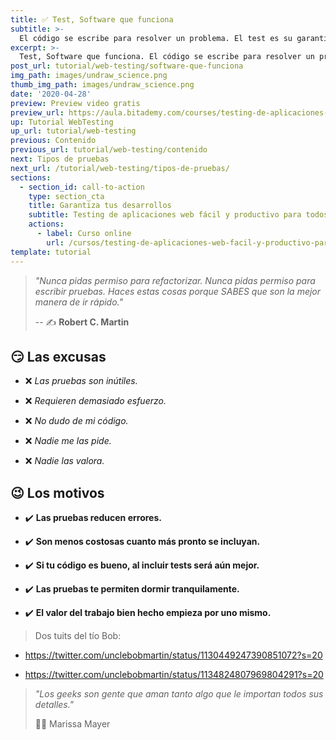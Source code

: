 ```yaml
---
title: ✅ Test, Software que funciona
subtitle: >-
  El código se escribe para resolver un problema. El test es su garantía.
excerpt: >-
  Test, Software que funciona. El código se escribe para resolver un problema. El test es su garantía.
post_url: tutorial/web-testing/software-que-funciona
img_path: images/undraw_science.png
thumb_img_path: images/undraw_science.png
date: '2020-04-28'
preview: Preview video gratis
preview_url: https://aula.bitademy.com/courses/testing-de-aplicaciones-web-facil-y-productivo-para-todos/lectures/18124748
up: Tutorial WebTesting
up_url: tutorial/web-testing
previous: Contenido
previous_url: tutorial/web-testing/contenido
next: Tipos de pruebas
next_url: /tutorial/web-testing/tipos-de-pruebas/
sections:
  - section_id: call-to-action
    type: section_cta
    title: Garantiza tus desarrollos
    subtitle: Testing de aplicaciones web fácil y productivo para todos.
    actions:
      - label: Curso online
        url: /cursos/testing-de-aplicaciones-web-facil-y-productivo-para-todos/
template: tutorial
---
```


> _"Nunca pidas permiso para refactorizar. Nunca pidas permiso para escribir pruebas. Haces estas cosas porque SABES que son la mejor manera de ir rápido."_
>
> -- ✍️ **Robert C. Martin**

## 😏 Las excusas

- ❌ _Las pruebas son inútiles._

- ❌ _Requieren demasiado esfuerzo._

- ❌ _No dudo de mi código._

- ❌ _Nadie me las pide._

- ❌ _Nadie las valora._

## 😉 Los motivos

- ✔️ **Las pruebas reducen errores.**

- ✔️ **Son menos costosas cuanto más pronto se incluyan.**

- ✔️ **Si tu código es bueno, al incluir tests será aún mejor.**

- ✔️ **Las pruebas te permiten dormir tranquilamente.**

- ✔️ **El valor del trabajo bien hecho empieza por uno mismo.**

> Dos tuits del tío Bob:

- https://twitter.com/unclebobmartin/status/1130449247390851072?s=20

- https://twitter.com/unclebobmartin/status/1134824807969804291?s=20

> _"Los geeks son gente que aman tanto algo que le importan todos sus detalles."_
>
> ✍🏼 Marissa Mayer
